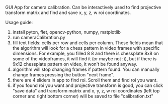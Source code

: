 GUI App for camera calibration. Can be interactively used to find projective transform matrix and find and save x, y, z, w roi coordinates.

Usage guide:
1) install pyton, flet, opencv-python, numpy, matplotlib
2) run cameraCalibration.py
3) fill text fields: cells per row and cells per column. These fields mean that the algorithm will look for a chess pattern in video frames with specific dimensions.
For example, you filled 8 8 and there is chessplate 8x8 on some of the videoframes, it will find it (or maybe not :)), but if there is 9x12 chessplate pattern on video, it won't be found anyway.
4) algorithm will stop changing frames if pattern found. You can manually change frames pressing the button "next frame".
5) there are 4 sliders in app to find roi. Scroll them and find roi you want.
6) if you found roi you want and projective transform is good, you can click "save data" and transform matrix and  x, y, z, w roi coordinates (left top corner and right bottom corner) will be saved to file "calibration.txt"
